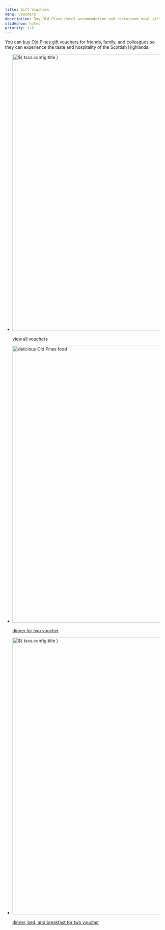 ```yaml
---
title: Gift Vouchers
menu: vouchers
description: Buy Old Pines Hotel accommodation and restaurant meal gift vouchers for your friends and family.
slideshow: hotel
priority: 1.0
---
```


You can [buy Old Pines gift vouchers](--VOUCHERS--) for friends, family, and colleagues so they can experience the taste and hospitality of the Scottish Highlands.

<nav class="full imagegrid">
  <ul>
    <li>
      <a href="--VOUCHERS--">
        <img src="${ tacs.root }images/hotel-01.avif" width="1600" height="900" alt="${ tacs.config.title }" loading="lazy" />
        <p>view all vouchers</p>
      </a>
    </li>
    <li>
      <a href="--VOUCHERS--vouchers/5-course-dinner-for-2/">
        <img src="${ tacs.root }images/food-05.avif" width="1600" height="900" alt="delicious Old Pines food" loading="lazy" />
        <p>dinner for two voucher</p>
      </a>
    </li>
    <li>
      <a href="--VOUCHERS--vouchers/overnight-dinner-bed-and-breakfast-for-2-people/">
        <img src="${ tacs.root }images/hotel-02.avif" width="1600" height="900" alt="${ tacs.config.title }" loading="lazy" />
        <p>dinner, bed, and breakfast for two voucher</p>
      </a>
    </li>
  </ul>
</nav>
